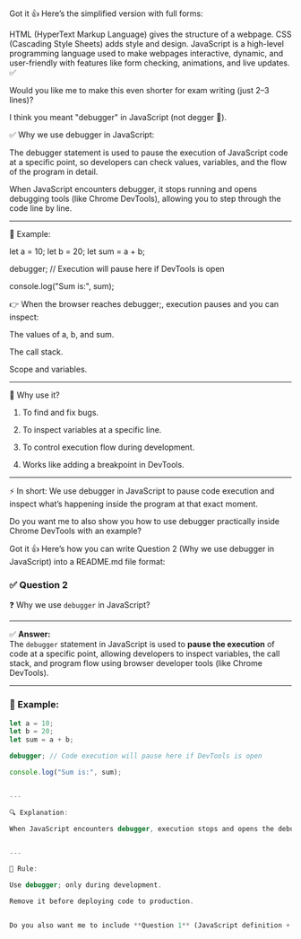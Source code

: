 Got it 👍 Here’s the simplified version with full forms:

HTML (HyperText Markup Language) gives the structure of a webpage.
CSS (Cascading Style Sheets) adds style and design.
JavaScript is a high-level programming language used to make webpages interactive, dynamic, and user-friendly with features like form checking, animations, and live updates. ✅

Would you like me to make this even shorter for exam writing (just 2–3 lines)?



I think you meant "debugger" in JavaScript (not degger 🙂).

✅ Why we use debugger in JavaScript:

The debugger statement is used to pause the execution of JavaScript code at a specific point, so developers can check values, variables, and the flow of the program in detail.

When JavaScript encounters debugger, it stops running and opens debugging tools (like Chrome DevTools), allowing you to step through the code line by line.


---

🔹 Example:

let a = 10;
let b = 20;
let sum = a + b;

debugger; // Execution will pause here if DevTools is open

console.log("Sum is:", sum);

👉 When the browser reaches debugger;, execution pauses and you can inspect:

The values of a, b, and sum.

The call stack.

Scope and variables.



---

🔹 Why use it?

1. To find and fix bugs.


2. To inspect variables at a specific line.


3. To control execution flow during development.


4. Works like adding a breakpoint in DevTools.




---

⚡ In short:
We use debugger in JavaScript to pause code execution and inspect what’s happening inside the program at that exact moment.

Do you want me to also show you how to use debugger practically inside Chrome DevTools with an example?


Got it 👍
Here’s how you can write Question 2 (Why we use debugger in JavaScript) into a README.md file format:

### ✅ Question 2
❓ Why we use `debugger` in JavaScript?

---

✅ **Answer:**  
The `debugger` statement in JavaScript is used to **pause the execution** of code at a specific point, allowing developers to inspect variables, the call stack, and program flow using browser developer tools (like Chrome DevTools).

---

### 🔹 Example:
```javascript
let a = 10;
let b = 20;
let sum = a + b;

debugger; // Code execution will pause here if DevTools is open

console.log("Sum is:", sum);


---

🔍 Explanation:

When JavaScript encounters debugger, execution stops and opens the debugging environment. This helps developers check the current state of variables, step through code line by line, and find errors easily.


---

📘 Rule:

Use debugger; only during development.

Remove it before deploying code to production.


Do you also want me to include **Question 1** (JavaScript definition + HTML & CSS full forms) in the same `README.md` so it looks like a sequence?

